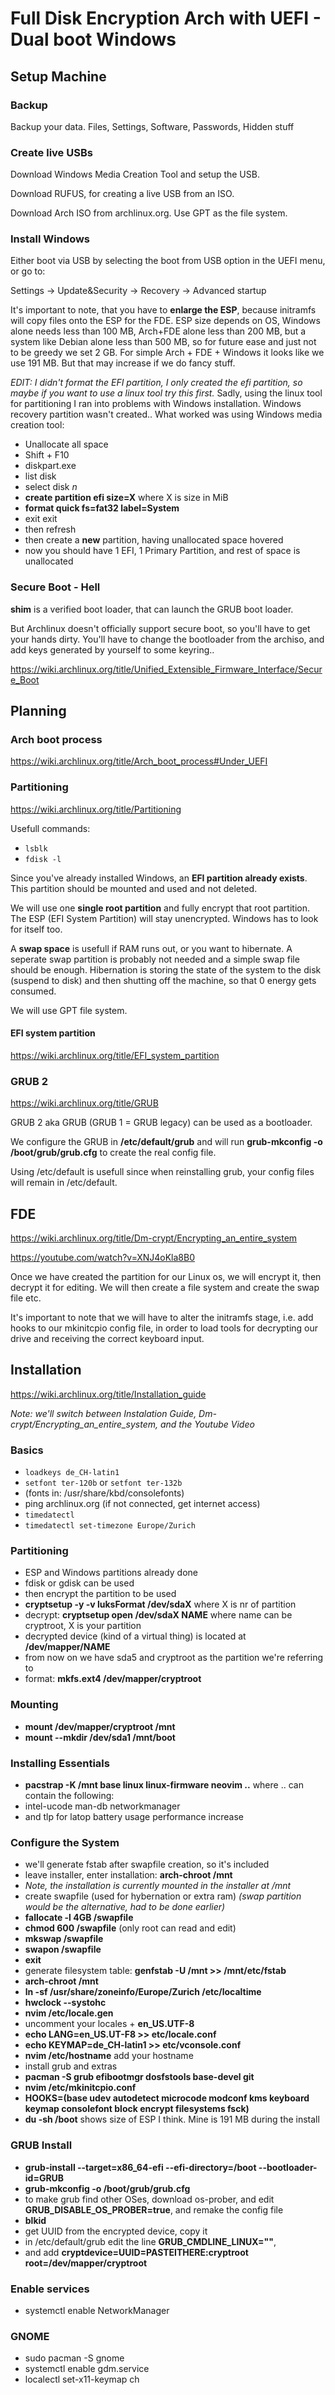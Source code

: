 # Full Disk Encryption Arch with UEFI - Dual boot Windows

## Setup Machine

### Backup
Backup your data.
Files, Settings, Software, Passwords, Hidden stuff

### Create live USBs
Download Windows Media Creation Tool and setup the USB.

Download RUFUS, for creating a live USB from an ISO.

Download Arch ISO from archlinux.org. Use GPT as the file system.

### Install Windows
Either boot via USB by selecting the boot from USB option in the UEFI menu, 
or go to:

Settings -> Update&Security -> Recovery -> Advanced startup

It's important to note, that you have to **enlarge the ESP**, because initramfs will copy files onto the ESP for the FDE. 
ESP size depends on OS, Windows alone needs less than 100 MB, Arch+FDE alone less than 200 MB, but a system like Debian alone less than 500 MB, so for future ease and just not to be greedy we set 2 GB.
For simple Arch + FDE + Windows it looks like we use 191 MB. But that may increase if we do fancy stuff.

*EDIT: I didn't format the EFI partition, I only created the efi partition, so maybe if you want to use a linux tool try this first.* 
Sadly, using the linux tool for partitioning I ran into problems with Windows installation. Windows recovery partition wasn't created.. 
What worked was using Windows media creation tool: 
- Unallocate all space
- Shift + F10
- diskpart.exe
- list disk
- select disk *n*
- **create partition efi size=X** where X is size in MiB
- **format quick fs=fat32 label=System**
- exit exit
- then refresh
- then create a **new** partition, having unallocated space hovered
- now you should have 1 EFI, 1 Primary Partition, and rest of space is unallocated

### Secure Boot - Hell
**shim** is a verified boot loader, that can launch the GRUB boot loader.

But Archlinux doesn't officially support secure boot, so you'll have to get your hands dirty. You'll have to change the bootloader from the archiso, and add keys generated by yourself to some keyring..

<https://wiki.archlinux.org/title/Unified_Extensible_Firmware_Interface/Secure_Boot>




## Planning


### Arch boot process
<https://wiki.archlinux.org/title/Arch_boot_process#Under_UEFI>


### Partitioning
<https://wiki.archlinux.org/title/Partitioning>

Usefull commands:
- `lsblk`
- `fdisk -l` 

Since you've already installed Windows, an **EFI partition already exists**. 
This partition should be mounted and used and not deleted.

We will use one **single root partition** and fully encrypt that root partition. 
The ESP (EFI System Partition) will stay unencrypted. Windows has to look for itself too.

A **swap space** is usefull if RAM runs out, or you want to hibernate. 
A seperate swap partition is probably not needed and a simple swap file should be enough. 
Hibernation is storing the state of the system to the disk (suspend to disk) and then shutting off the machine, so that 0 energy gets consumed.

We will use GPT file system.

#### EFI system partition
<https://wiki.archlinux.org/title/EFI_system_partition>


### GRUB 2
<https://wiki.archlinux.org/title/GRUB>

GRUB 2 aka GRUB (GRUB 1 = GRUB legacy) can be used as a bootloader.

We configure the GRUB in **/etc/default/grub** and will run 
**grub-mkconfig -o /boot/grub/grub.cfg** to create the real config file.

Using /etc/default is usefull since when reinstalling grub, your config files will remain in /etc/default.


## FDE
<https://wiki.archlinux.org/title/Dm-crypt/Encrypting_an_entire_system>

<https://youtube.com/watch?v=XNJ4oKla8B0>

Once we have created the partition for our Linux os, we will encrypt it, then decrypt it for editing. 
We will then create a file system and create the swap file etc.

It's important to note that we will have to alter the initramfs stage, i.e. add hooks to our mkinitcpio config file, in order to load tools for decrypting our drive and receiving the correct keyboard input.




## Installation
<https://wiki.archlinux.org/title/Installation_guide>

*Note: we'll switch between Instalation Guide, Dm-crypt/Encrypting_an_entire_system, and the Youtube Video*


### Basics
- `loadkeys de_CH-latin1`
- `setfont ter-120b` or `setfont ter-132b`
- (fonts in: /usr/share/kbd/consolefonts)
- ping archlinux.org (if not connected, get internet access)
- `timedatectl`
- `timedatectl set-timezone Europe/Zurich`


### Partitioning
- ESP and Windows partitions already done
- fdisk or gdisk can be used
- then encrypt the partition to be used
- **cryptsetup -y -v luksFormat /dev/sdaX** where X is nr of partition
- decrypt: **cryptsetup open /dev/sdaX NAME** where name can be cryptroot, X is your partition
- decrypted device (kind of a virtual thing) is located at **/dev/mapper/NAME**
- from now on we have sda5 and cryptroot as the partition we're referring to
- format: **mkfs.ext4 /dev/mapper/cryptroot**


### Mounting
- **mount /dev/mapper/cryptroot /mnt**
- **mount --mkdir /dev/sda1 /mnt/boot**


### Installing Essentials
- **pacstrap -K /mnt base linux linux-firmware neovim ..** where .. can contain the following:
- intel-ucode man-db networkmanager
- and tlp for latop battery usage performance increase


### Configure the System
- we'll generate fstab after swapfile creation, so it's included
- leave installer, enter installation: **arch-chroot /mnt**
- *Note, the installation is currently mounted in the installer at /mnt*
- create swapfile (used for hybernation or extra ram) *(swap partition would be the alternative, had to be done earlier)*
- **fallocate -l 4GB /swapfile**
- **chmod 600 /swapfile** (only root can read and edit)
- **mkswap /swapfile**
- **swapon /swapfile**
- **exit**
- generate filesystem table: **genfstab -U /mnt >> /mnt/etc/fstab**
- **arch-chroot /mnt**
- **ln -sf /usr/share/zoneinfo/Europe/Zurich /etc/localtime**
- **hwclock --systohc**
- **nvim /etc/locale.gen**
- uncomment your locales + **en_US.UTF-8**
- **echo LANG=en_US.UT-F8 >> etc/locale.conf**
- **echo KEYMAP=de_CH-latin1 >> etc/vconsole.conf**
- **nvim /etc/hostname** add your hostname
- install grub and extras
- **pacman -S grub efibootmgr dosfstools base-devel git**
- **nvim /etc/mkinitcpio.conf**
- **HOOKS=(base udev autodetect microcode modconf kms keyboard keymap consolefont block encrypt filesystems fsck)**
- **du -sh /boot** shows size of ESP I think. Mine is 191 MB during the install


### GRUB Install
- **grub-install --target=x86_64-efi --efi-directory=/boot --bootloader-id=GRUB**
- **grub-mkconfig -o /boot/grub/grub.cfg**
- to make grub find other OSes, download os-prober, and edit **GRUB_DISABLE_OS_PROBER=true**, and remake the config file
- **blkid**
- get UUID from the encrypted device, copy it
- in /etc/default/grub edit the line **GRUB_CMDLINE_LINUX=""**,
- and add **cryptdevice=UUID=PASTEITHERE:cryptroot root=/dev/mapper/cryptroot**


### Enable services
- systemctl enable NetworkManager


### GNOME
- sudo pacman -S gnome
- systemctl enable gdm.service
- localectl set-x11-keymap ch 
